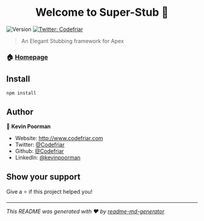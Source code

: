 <h1 align="center">Welcome to Super-Stub 👋</h1>
<p>
  <img alt="Version" src="https://img.shields.io/badge/version-1.0.0-blue.svg?cacheSeconds=2592000" />
  <a href="https://twitter.com/Codefriar" target="_blank">
    <img alt="Twitter: Codefriar" src="https://img.shields.io/twitter/follow/Codefriar.svg?style=social" />
  </a>
</p>

> An Elegant Stubbing framework for Apex

### 🏠 [Homepage](https://codefriar.github.io/SuperStub/)

## Install

```sh
npm install
```

## Author

👤 **Kevin Poorman**

* Website: http://www.codefriar.com
* Twitter: [@Codefriar](https://twitter.com/Codefriar)
* Github: [@Codefriar](https://github.com/Codefriar)
* LinkedIn: [@kevinpoorman](https://linkedin.com/in/kevinpoorman)

## Show your support

Give a ⭐️ if this project helped you!

***
_This README was generated with ❤️ by [readme-md-generator](https://github.com/kefranabg/readme-md-generator)_